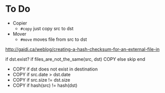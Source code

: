 # To Do

- Copier
  - `#copy` just copy src to dst
- Mover
  - `#move` moves file from src to dst
    
http://gaidi.ca/weblog/creating-a-hash-checksum-for-an-external-file-in

if dst.exist?
    if files_are_not_the_same(src, dst)
        COPY
else
    skip
end



- COPY if dst does not exist in destination
- COPY if src.date > dst.date
- COPY if src.size != dst.size
- COPY if hash(src) != hash(dst)
